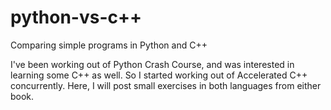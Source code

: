 # python-vs-c++
Comparing simple programs in Python and C++

I've been working out of Python Crash Course, and was interested in learning some C++ as well.
So I started working out of Accelerated C++ concurrently.
Here, I will post small exercises in both languages from either book.
